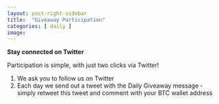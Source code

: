 ```yaml
---
layout: post-right-sidebar
title:  "Giveaway Participation"
categories: [ daily ]
image:
---
```

**Stay connected on Twitter**

Participation is simple, with just two clicks via Twitter!

1. We ask you to follow us on Twitter
2. Each day we send out a tweet with the Daily Giveaway message - simply retweet this tweet and comment with your BTC wallet address
